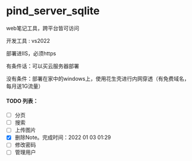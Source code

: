 # pind_server_sqlite
web笔记工具，跨平台皆可访问

开发工具 : vs2022

部署进IIS，必须https

有条件话：可以买云服务器部署

没有条件：部署在家中的windows上，使用花生壳进行内网穿透（有免费域名，每月送1G流量）


#### TODO 列表：
- [ ] 分页
- [ ] 搜索
- [ ] 上传图片
- [X] 删除Note。完成时间：2022 01 03 01:29
- [ ] 修改密码
- [ ] 管理用户
